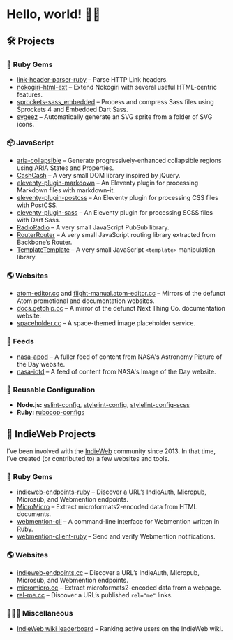 # Hello, world! 👋🏻

## 🛠 Projects

### 💎 Ruby Gems

- [link-header-parser-ruby](https://github.com/jgarber623/link-header-parser-ruby) – Parse HTTP Link headers.
- [nokogiri-html-ext](https://github.com/jgarber623/nokogiri-html-ext) – Extend Nokogiri with several useful HTML-centric features.
- [sprockets-sass_embedded](https://github.com/jgarber623/sprockets-sass_embedded) – Process and compress Sass files using Sprockets 4 and Embedded Dart Sass.
- [svgeez](https://github.com/jgarber623/svgeez) – Automatically generate an SVG sprite from a folder of SVG icons.

### 📦 JavaScript

- [aria-collapsible](https://github.com/jgarber623/aria-collapsible) – Generate progressively-enhanced collapsible regions using ARIA States and Properties.
- [CashCash](https://github.com/jgarber623/CashCash) – A very small DOM library inspired by jQuery.
- [eleventy-plugin-markdown](https://github.com/jgarber623/eleventy-plugin-markdown) – An Eleventy plugin for processing Markdown files with markdown-it.
- [eleventy-plugin-postcss](https://github.com/jgarber623/eleventy-plugin-postcss) – An Eleventy plugin for processing CSS files with PostCSS.
- [eleventy-plugin-sass](https://github.com/jgarber623/eleventy-plugin-sass) – An Eleventy plugin for processing SCSS files with Dart Sass.
- [RadioRadio](https://github.com/jgarber623/RadioRadio) – A very small JavaScript PubSub library.
- [RouterRouter](https://github.com/jgarber623/RouterRouter) – A very small JavaScript routing library extracted from Backbone’s Router.
- [TemplateTemplate](https://github.com/jgarber623/TemplateTemplate) – A very small JavaScript `<template>` manipulation library.

### 🌎 Websites

- [atom-editor.cc](https://github.com/atom-editor-cc/atom-editor.cc) and [
flight-manual.atom-editor.cc](https://github.com/atom-editor-cc/flight-manual.atom-editor.cc) – Mirrors of the defunct Atom promotional and documentation websites.
- [docs.getchip.cc](https://github.com/getchip-cc/docs.getchip.cc) – A mirror of the defunct Next Thing Co. documentation website.
- [spaceholder.cc](https://github.com/jgarber623/spaceholder.cc) – A space-themed image placeholder service.

### 📡 Feeds

- [nasa-apod](https://github.com/jgarber623/nasa-apod) – A fuller feed of content from NASA's Astronomy Picture of the Day website.
- [nasa-iotd](https://github.com/jgarber623/nasa-iotd) – A feed of content from NASA's Image of the Day website.

### 🧩 Reusable Configuration

- **Node.js:** [eslint-config](https://github.com/jgarber623/eslint-config), [stylelint-config](https://github.com/jgarber623/stylelint-config), [stylelint-config-scss](https://github.com/jgarber623/stylelint-config-scss)
- **Ruby:** [rubocop-configs](https://github.com/jgarber623/rubocop-configs)

## 🧡 IndieWeb Projects

I’ve been involved with the [IndieWeb](https://indieweb.org) community since 2013. In that time, I’ve created (or contributed to) a few websites and tools.

### 💎 Ruby Gems

- [indieweb-endpoints-ruby](https://github.com/indieweb/indieweb-endpoints-ruby) – Discover a URL’s IndieAuth, Micropub, Microsub, and Webmention endpoints.
- [MicroMicro](https://github.com/jgarber623/micromicro) – Extract microformats2-encoded data from HTML documents.
- [webmention-cli](https://github.com/jgarber623/webmention-cli) – A command-line interface for Webmention written in Ruby.
- [webmention-client-ruby](https://github.com/indieweb/webmention-client-ruby) – Send and verify Webmention notifications.

### 🌎 Websites

- [indieweb-endpoints.cc](https://github.com/jgarber623/indieweb-endpoints.cc) – Discover a URL’s IndieAuth, Micropub, Microsub, and Webmention endpoints.
- [micromicro.cc](https://github.com/jgarber623/micromicro.cc) – Extract microformats2-encoded data from a webpage.
- [rel-me.cc](https://github.com/jgarber623/rel-me.cc) – Discover a URL’s published `rel="me"` links.

### 🤷🏻‍♂️ Miscellaneous

- [IndieWeb wiki leaderboard](https://github.com/jgarber623/indieweb-wiki-leaderboard) – Ranking active users on the IndieWeb wiki.
